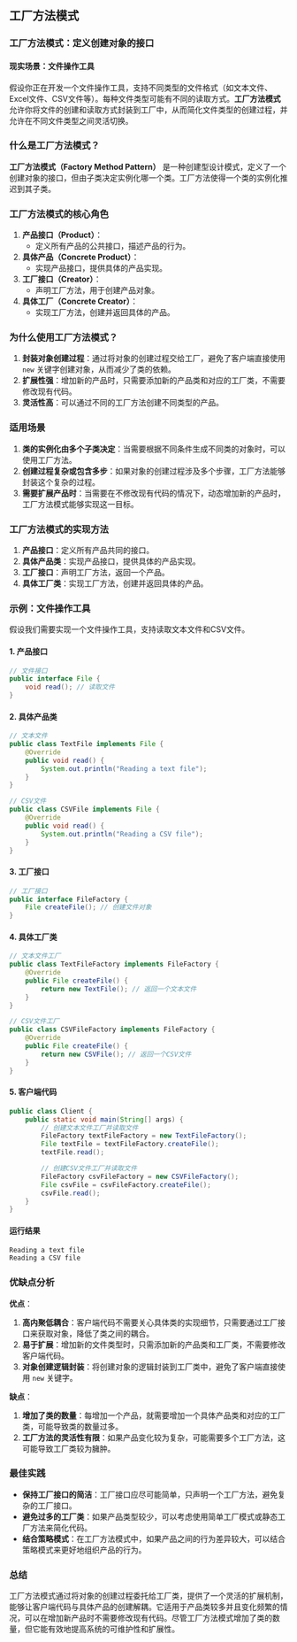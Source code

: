 ## 工厂方法模式

### 工厂方法模式：定义创建对象的接口

#### 现实场景：文件操作工具

假设你正在开发一个文件操作工具，支持不同类型的文件格式（如文本文件、Excel文件、CSV文件等）。每种文件类型可能有不同的读取方式。**工厂方法模式**允许你将文件的创建和读取方式封装到工厂中，从而简化文件类型的创建过程，并允许在不同文件类型之间灵活切换。

### 什么是工厂方法模式？

**工厂方法模式（Factory Method Pattern）** 是一种创建型设计模式，定义了一个创建对象的接口，但由子类决定实例化哪一个类。工厂方法使得一个类的实例化推迟到其子类。

### 工厂方法模式的核心角色

1. **产品接口（Product）**：
    - 定义所有产品的公共接口，描述产品的行为。
2. **具体产品（Concrete Product）**：
    - 实现产品接口，提供具体的产品实现。
3. **工厂接口（Creator）**：
    - 声明工厂方法，用于创建产品对象。
4. **具体工厂（Concrete Creator）**：
    - 实现工厂方法，创建并返回具体的产品。

### 为什么使用工厂方法模式？

1. **封装对象创建过程**：通过将对象的创建过程交给工厂，避免了客户端直接使用 `new` 关键字创建对象，从而减少了类的依赖。
2. **扩展性强**：增加新的产品时，只需要添加新的产品类和对应的工厂类，不需要修改现有代码。
3. **灵活性高**：可以通过不同的工厂方法创建不同类型的产品。

### 适用场景

1. **类的实例化由多个子类决定**：当需要根据不同条件生成不同类的对象时，可以使用工厂方法。
2. **创建过程复杂或包含多步**：如果对象的创建过程涉及多个步骤，工厂方法能够封装这个复杂的过程。
3. **需要扩展产品时**：当需要在不修改现有代码的情况下，动态增加新的产品时，工厂方法模式能够实现这一目标。

### 工厂方法模式的实现方法

1. **产品接口**：定义所有产品共同的接口。
2. **具体产品类**：实现产品接口，提供具体的产品实现。
3. **工厂接口**：声明工厂方法，返回一个产品。
4. **具体工厂类**：实现工厂方法，创建并返回具体的产品。

### 示例：文件操作工具

假设我们需要实现一个文件操作工具，支持读取文本文件和CSV文件。

#### 1. **产品接口**

```java
// 文件接口
public interface File {
    void read(); // 读取文件
}
```

#### 2. **具体产品类**

```java
// 文本文件
public class TextFile implements File {
    @Override
    public void read() {
        System.out.println("Reading a text file");
    }
}

// CSV文件
public class CSVFile implements File {
    @Override
    public void read() {
        System.out.println("Reading a CSV file");
    }
}
```

#### 3. **工厂接口**

```java
// 工厂接口
public interface FileFactory {
    File createFile(); // 创建文件对象
}
```

#### 4. **具体工厂类**

```java
// 文本文件工厂
public class TextFileFactory implements FileFactory {
    @Override
    public File createFile() {
        return new TextFile(); // 返回一个文本文件
    }
}

// CSV文件工厂
public class CSVFileFactory implements FileFactory {
    @Override
    public File createFile() {
        return new CSVFile(); // 返回一个CSV文件
    }
}
```

#### 5. **客户端代码**

```java
public class Client {
    public static void main(String[] args) {
        // 创建文本文件工厂并读取文件
        FileFactory textFileFactory = new TextFileFactory();
        File textFile = textFileFactory.createFile();
        textFile.read();

        // 创建CSV文件工厂并读取文件
        FileFactory csvFileFactory = new CSVFileFactory();
        File csvFile = csvFileFactory.createFile();
        csvFile.read();
    }
}
```

#### 运行结果

```tex
Reading a text file
Reading a CSV file
```

### 优缺点分析

**优点**：

1. **高内聚低耦合**：客户端代码不需要关心具体类的实现细节，只需要通过工厂接口来获取对象，降低了类之间的耦合。
2. **易于扩展**：增加新的文件类型时，只需添加新的产品类和工厂类，不需要修改客户端代码。
3. **对象创建逻辑封装**：将创建对象的逻辑封装到工厂类中，避免了客户端直接使用 `new` 关键字。

**缺点**：

1. **增加了类的数量**：每增加一个产品，就需要增加一个具体产品类和对应的工厂类，可能导致类的数量过多。
2. **工厂方法的灵活性有限**：如果产品变化较为复杂，可能需要多个工厂方法，这可能导致工厂类较为臃肿。

### 最佳实践

- **保持工厂接口的简洁**：工厂接口应尽可能简单，只声明一个工厂方法，避免复杂的工厂接口。
- **避免过多的工厂类**：如果产品类型较少，可以考虑使用简单工厂模式或静态工厂方法来简化代码。
- **结合策略模式**：在工厂方法模式中，如果产品之间的行为差异较大，可以结合策略模式来更好地组织产品的行为。

### 总结

工厂方法模式通过将对象的创建过程委托给工厂类，提供了一个灵活的扩展机制，能够让客户端代码与具体产品的创建解耦。它适用于产品类较多并且变化频繁的情况，可以在增加新产品时不需要修改现有代码。尽管工厂方法模式增加了类的数量，但它能有效地提高系统的可维护性和扩展性。
